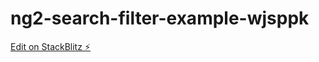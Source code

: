 # ng2-search-filter-example-wjsppk

[Edit on StackBlitz ⚡️](https://stackblitz.com/edit/ng2-search-filter-example-wjsppk)